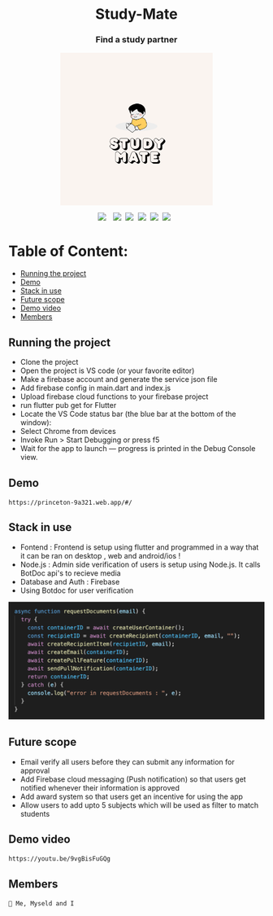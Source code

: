 <div align="center"><h1>Study-Mate</h1></div>
<div align="center"><h3>Find a study partner</h3></div>
<div align="center"><img src ="logo.png" width=300 height=300 style="vertical-align:middle"></div>



<pre><div align="center"><img style="margin-right: 5px;" src="https://img.shields.io/badge/Flutter-2.0-blue"/> <img src="https://img.shields.io/badge/%20%20Uptime-99%25-orange"/> <img src="https://img.shields.io/badge/%20%20build-passing-green"/> <img src="https://img.shields.io/badge/%20%20contributers-1-informational"/> <img src="https://img.shields.io/badge/maintainability-A-yellow"/> <img src="https://img.shields.io/badge/Node.js-%20%20-success"/> </div></pre> 



# Table of Content:


- [Running the project](#running-the-project)
- [Demo](#demo)
- [Stack in use](#stack-in-use)
- [Future scope](#future-scope)
- [Demo video](#demo-video)
- [Members](#members)




## Running the project
- Clone the project
- Open the project is VS code (or your favorite editor)
- Make a firebase account and generate the service json file
- Add firebase config in main.dart and index.js
- Upload firebase cloud functions to your firebase project
- run flutter pub get for Flutter
- Locate the VS Code status bar (the blue bar at the bottom of the window):
- Select Chrome from devices
- Invoke Run > Start Debugging or press f5
- Wait for the app to launch — progress is printed in the Debug Console view.

## Demo
```
https://princeton-9a321.web.app/#/
```


## Stack in use
- Fontend : Frontend is setup using flutter and programmed in a way that it can be ran on desktop , web and android/ios !
- Node.js : Admin side verification of users is setup using Node.js. It calls BotDoc api's to recieve media
- Database and Auth : Firebase
- Using Botdoc for user verification
<pre><img src="botdoccode.png"></pre>


## Future scope
- Email verify all users before they can submit any information for approval 
- Add Firebase cloud messaging (Push notification) so that users get notified whenever their information is approved
- Add award system so that users get an incentive for using the app 
- Allow users to add upto 5 subjects which will be used as filter to match students


## Demo video
```
https://youtu.be/9vgBisFuGQg
```

## Members 
```
🎈 Me, Myseld and I
```
